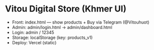 # Vitou Digital Store (Khmer UI)

- Front: index.html — show products + Buy via Telegram (@Vitouhuot)
- Admin: admin/login.html → admin/dashboard.html
- Login: admin / 12345
- Storage: localStorage (key: products_v1)
- Deploy: Vercel (static)

